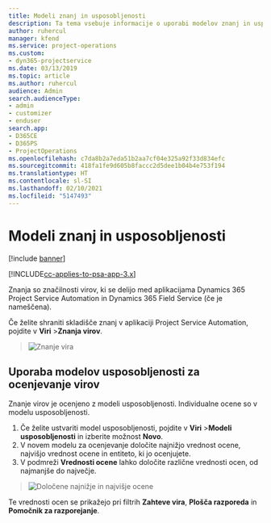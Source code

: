 ```yaml
---
title: Modeli znanj in usposobljenosti
description: Ta tema vsebuje informacije o uporabi modelov znanj in usposobljenosti.
author: ruhercul
manager: kfend
ms.service: project-operations
ms.custom:
- dyn365-projectservice
ms.date: 03/13/2019
ms.topic: article
ms.author: ruhercul
audience: Admin
search.audienceType:
- admin
- customizer
- enduser
search.app:
- D365CE
- D365PS
- ProjectOperations
ms.openlocfilehash: c7da8b2a7eda51b2aa7cf04e325a92f33d834efc
ms.sourcegitcommit: 418fa1fe9d605b8faccc2d5dee1b04b4e753f194
ms.translationtype: HT
ms.contentlocale: sl-SI
ms.lasthandoff: 02/10/2021
ms.locfileid: "5147493"
---
```

# <a name="skills-and-proficiency-models"></a>Modeli znanj in usposobljenosti

[!include [banner](../includes/psa-now-project-operations.md)]

[!INCLUDE[cc-applies-to-psa-app-3.x](../includes/cc-applies-to-psa-app-3x.md)]

Znanja so značilnosti virov, ki se delijo med aplikacijama Dynamics 365 Project Service Automation in Dynamics 365 Field Service (če je nameščena). 

Če želite shraniti skladišče znanj v aplikaciji Project Service Automation, pojdite v **Viri** \>**Znanja virov**. 

> ![Znanje vira](media/Resource-Management-image84.png)

## <a name="use-proficiency-models-to-rate-resources"></a>Uporaba modelov usposobljenosti za ocenjevanje virov

Znanje virov je ocenjeno z modeli usposobljenosti. Individualne ocene so v modelu usposobljenosti. 

1. Če želite ustvariti model usposobljenosti, pojdite v **Viri** \>**Modeli usposobljenosti** in izberite možnost **Novo**.
2. V novem modelu za ocenjevanje določite najnižjo vrednost ocene, najvišjo vrednost ocene in entiteto, ki jo ocenjujete.
3. V podmreži **Vrednosti ocene** lahko določite različne vrednosti ocen, od najmanjše do največje.

> ![Določene najnižje in najvišje ocene](media/Resource-Management-image85.png)

Te vrednosti ocen se prikažejo pri filtrih **Zahteve vira**, **Plošča razporeda** in **Pomočnik za razporejanje**.
